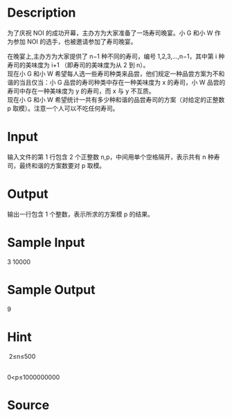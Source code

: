 
# Description

<div class="content"><p>为了庆祝 NOI 的成功开幕，主办方为大家准备了一场寿司晚宴。小 G 和小 W 作为参加 NOI 的选手，也被邀请参加了寿司晚宴。</p>
<div>在晚宴上,主办方为大家提供了 n−1 种不同的寿司，编号 1,2,3,…,n−1，其中第 i 种寿司的美味度为 i+1 （即寿司的美味度为从 2 到 n）。</div>
<div>现在小 G 和小 W 希望每人选一些寿司种类来品尝，他们规定一种品尝方案为不和谐的当且仅当：小 G 品尝的寿司种类中存在一种美味度为 x 的寿司，小 W 品尝的寿司中存在一种美味度为 y 的寿司，而 x 与 y 不互质。</div>
<div>现在小 G 和小 W 希望统计一共有多少种和谐的品尝寿司的方案（对给定的正整数 p 取模）。注意一个人可以不吃任何寿司。</div>
<div></div></div>

# Input

<div class="content"><p>输入文件的第 1 行包含 2 个正整数 n,p，中间用单个空格隔开，表示共有 n 种寿司，最终和谐的方案数要对 p 取模。</p>
<div></div></div>

# Output

<div class="content"><p>输出一行包含 1 个整数，表示所求的方案模 p 的结果。</p>
<div></div></div>

# Sample Input

<div class="content"><span class="sampledata">3 10000</span></div>

# Sample Output

<div class="content"><span class="sampledata">9</span></div>

# Hint

<div class="content"><p></p><p> 2≤n≤500</p><br/>
<div>0&lt;p≤1000000000</div><p></p></div>

# Source

<div class="content"><p><a href="problemset.php?search="></a></p></div>

